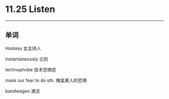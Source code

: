 # 11.25 Listen

---

## 单词

Hostess 女主持人

instantaneously 立刻

technophobe 技术恐惧症

mask our fear to do sth. 掩盖某人的恐惧

bandwagon 潮流